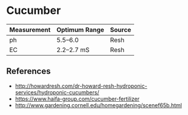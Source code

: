 # Cucumber

Measurement | Optimum Range | Source
--- | --- | ---
ph | 5.5–6.0 | Resh
EC | 2.2–2.7 mS | Resh

## References

* http://howardresh.com/dr-howard-resh-hydroponic-services/hydroponic-cucumbers/
* https://www.haifa-group.com/cucumber-fertilizer
* http://www.gardening.cornell.edu/homegardening/scenef65b.html
